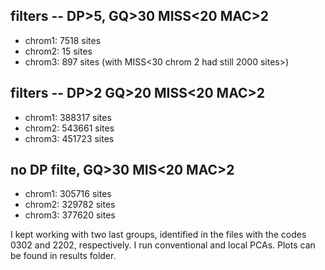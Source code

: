 ## filters -- DP>5, GQ>30 MISS<20 MAC>2
* chrom1: 7518 sites
* chrom2: 15 sites
* chrom3: 897 sites
(with MISS<30 chrom 2 had still 2000 sites>)

## filters -- DP>2 GQ>20 MISS<20 MAC>2
* chrom1: 388317 sites
* chrom2: 543661 sites
* chrom3: 451723 sites

## no DP filte, GQ>30 MIS<20 MAC>2
* chrom1: 305716 sites
* chrom2: 329782 sites
* chrom3: 377620 sites

I kept working with two last groups, identified in the files with the codes 0302 and 2202, respectively.
I run conventional and local PCAs. Plots can be found in results folder.

